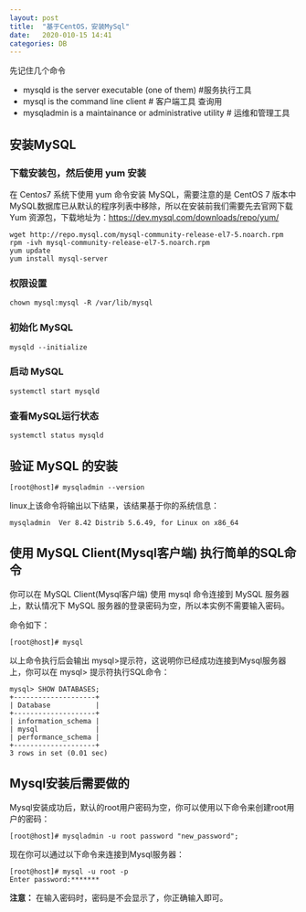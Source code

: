```yaml
---
layout: post
title:  "基于CentOS，安装MySql"
date:   2020-010-15 14:41
categories: DB
---
```


先记住几个命令
* mysqld is the server executable (one of them)   #服务执行工具    
* mysql is the command line client  # 客户端工具   查询用
* mysqladmin is a maintainance or administrative utility  # 运维和管理工具

## 安装MySQL

### 下载安装包，然后使用 yum 安装

在 Centos7 系统下使用 yum 命令安装 MySQL，需要注意的是 CentOS 7 版本中 MySQL数据库已从默认的程序列表中移除，所以在安装前我们需要先去官网下载 Yum 资源包，下载地址为：<https://dev.mysql.com/downloads/repo/yum/>

```
wget http://repo.mysql.com/mysql-community-release-el7-5.noarch.rpm
rpm -ivh mysql-community-release-el7-5.noarch.rpm
yum update
yum install mysql-server
```

### 权限设置
```
chown mysql:mysql -R /var/lib/mysql
```

### 初始化 MySQL
```
mysqld --initialize
```

### 启动 MySQL

```
systemctl start mysqld
```

### 查看MySQL运行状态
```
systemctl status mysqld
```

## 验证 MySQL 的安装
```
[root@host]# mysqladmin --version
```
linux上该命令将输出以下结果，该结果基于你的系统信息：
```
mysqladmin  Ver 8.42 Distrib 5.6.49, for Linux on x86_64
```

## 使用 MySQL Client(Mysql客户端) 执行简单的SQL命令
你可以在 MySQL Client(Mysql客户端) 使用 mysql 命令连接到 MySQL 服务器上，默认情况下 MySQL 服务器的登录密码为空，所以本实例不需要输入密码。

命令如下：
```
[root@host]# mysql
```
以上命令执行后会输出 mysql>提示符，这说明你已经成功连接到Mysql服务器上，你可以在 mysql> 提示符执行SQL命令：
```
mysql> SHOW DATABASES;
+--------------------+
| Database           |
+--------------------+
| information_schema |
| mysql              |
| performance_schema |
+--------------------+
3 rows in set (0.01 sec)
```

## Mysql安装后需要做的
Mysql安装成功后，默认的root用户密码为空，你可以使用以下命令来创建root用户的密码：
```
[root@host]# mysqladmin -u root password "new_password";
```
现在你可以通过以下命令来连接到Mysql服务器：
```
[root@host]# mysql -u root -p
Enter password:*******
```
**注意：** 在输入密码时，密码是不会显示了，你正确输入即可。



